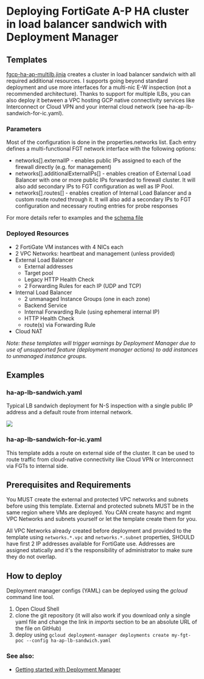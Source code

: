 # Deploying FortiGate A-P HA cluster in load balancer sandwich with Deployment Manager

## Templates

[fgcp-ha-ap-multilb.jinja](../../../modules-dm/fgcp-ha-ap-multilb.jinja) creates a cluster in load balancer sandwich with all required additional resources. I supports going beyond standard deployment and use more interfaces for a multi-nic E-W inspection (not a recommended architecture). Thanks to support for multiple ILBs, you can also deploy it between a VPC hosting GCP native connectivity services like Interconnect or Cloud VPN and your internal cloud network (see ha-ap-lb-sandwich-for-ic.yaml).

### Parameters
Most of the configuration is done in the properties.networks list. Each entry defines a multi-functional FGT network interface with the following options:
- networks[].externalIP - enables public IPs assigned to each of the firewall directly (e.g. for management)
- networks[].additionalExternalIPs[] - enables creation of External Load Balancer with one or more public IPs forwarded to firewall cluster. It will also add secondary IPs to FGT configuration as well as IP Pool.
- networks[].routes[] - enables creation of Internal Load Balancer and a custom route routed through it. It will also add a secondary IPs to FGT configuration and necessary routing entries for probe responses

For more details refer to examples and the [schema file](../../../modules-dm/fgcp-ha-ap-multilb.jinja.schema)

### Deployed Resources
- 2 FortiGate VM instances with 4 NICs each
- 2 VPC Networks: heartbeat and management (unless provided)
- External Load Balancer
    - External addresses
    - Target pool
    - Legacy HTTP Health Check
    - 2 Forwarding Rules for each IP (UDP and TCP)
- Internal Load Balancer
    - 2 unmanaged Instance Groups (one in each zone)
    - Backend Service
    - Internal Forwarding Rule (using ephemeral internal IP)
    - HTTP Health Check
    - route(s) via Forwarding Rule
- Cloud NAT

*Note: these templates will trigger warnings by Deployment Manager due to use of unsupported feature (deployment manager actions) to add instances to unmanaged instance groups.*

## Examples

### ha-ap-lb-sandwich.yaml
Typical LB sandwich deployment for N-S inspection with a single public IP address and a default route from internal network.

![](https://lucid.app/publicSegments/view/03485829-8611-4788-a993-d32514d9a631/image.png)

### ha-ap-lb-sandwich-for-ic.yaml
This template adds a route on external side of the cluster. It can be used to route traffic from cloud-native connectivity like Cloud VPN or Interconnect via FGTs to internal side.

## Prerequisites and Requirements
You MUST create the external and protected VPC networks and subnets before using this template. External and protected subnets MUST be in the same region where VMs are deployed. You CAN create hasync and mgmt VPC Networks and subnets yourself or let the template create them for you.

All VPC Networks already created before deployment and provided to the template using `networks.*.vpc` and `networks.*.subnet` properties, SHOULD have first 2 IP addresses available for FortiGate use. Addresses are assigned statically and it's the responsibility of administrator to make sure they do not overlap.

## How to deploy
Deployment manager configs (YAML) can be deployed using the *gcloud* command line tool.

1. Open Cloud Shell
1. clone the git repository (it will also work if you download only a single yaml file and change the link in *imports* section to be an absolute URL of the file on GitHub)
1. deploy using
`gcloud deployment-manager deployments create my-fgt-poc --config ha-ap-lb-sandwich.yaml`

### See also:
- [Getting started with Deployment Manager](../../../../howto-dm.md)
